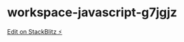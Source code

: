 # workspace-javascript-g7jgjz

[Edit on StackBlitz ⚡️](https://stackblitz.com/edit/workspace-javascript-g7jgjz)